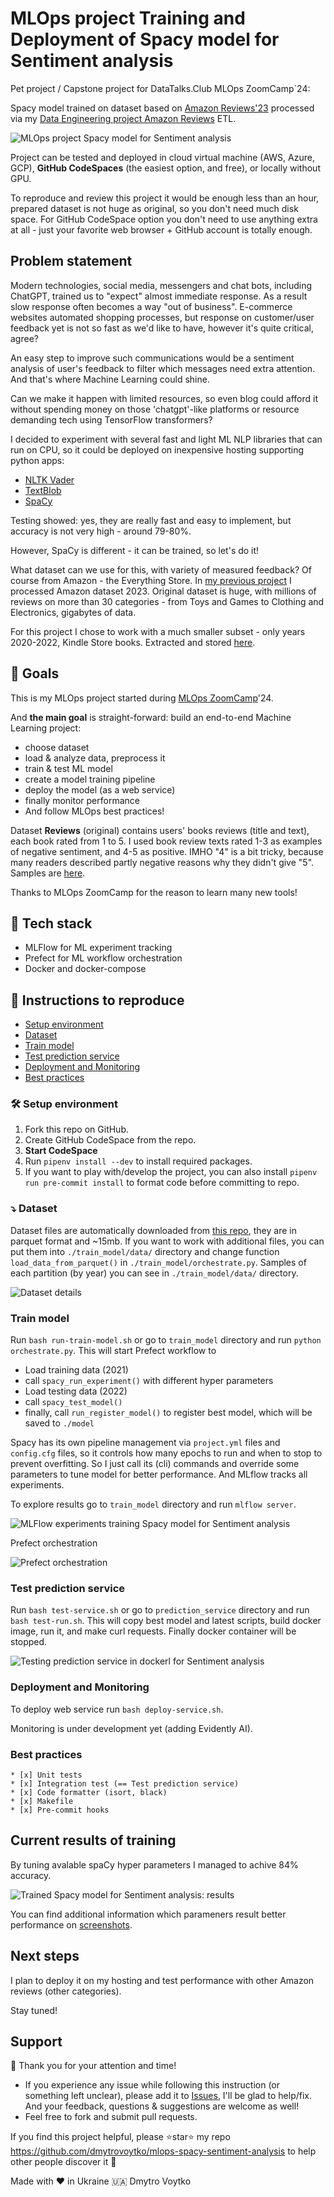 # MLOps project Training and Deployment of Spacy model for Sentiment analysis

Pet project / Capstone project for DataTalks.Club MLOps ZoomCamp`24: 

Spacy model trained on dataset based on [Amazon Reviews'23](https://amazon-reviews-2023.github.io/) processed via my [Data Engineering project Amazon Reviews](https://github.com/dmytrovoytko/data-engineering-amazon-reviews) ETL.

![MLOps project Spacy model for Sentiment analysis](/screenshots/amazon-reviews-sentiment-mlops.png)

Project can be tested and deployed in cloud virtual machine (AWS, Azure, GCP), **GitHub CodeSpaces** (the easiest option, and free), or locally without GPU.

To reproduce and review this project it would be enough less than an hour, prepared dataset is not huge as original, so you don't need much disk space. For GitHub CodeSpace option you don't need to use anything extra at all - just your favorite web browser + GitHub account is totally enough.

## Problem statement

Modern technologies, social media, messengers and chat bots, including ChatGPT, trained us to "expect" almost immediate response. As a result slow response often becomes a way "out of business". E-commerce websites automated shopping processes, but response on customer/user feedback yet is not so fast as we'd like to have, however it's quite critical, agree?

An easy step to improve such communications would be a sentiment analysis of user's feedback to filter which messages need extra attention. And that's where Machine Learning could shine.

Can we make it happen with limited resources, so even blog could afford it without spending money on those 'chatgpt'-like platforms or resource demanding tech using TensorFlow transformers?

I decided to experiment with several fast and light ML NLP libraries that can run on CPU, so it could be deployed on inexpensive hosting supporting python apps:
- [NLTK Vader](https://www.nltk.org/howto/sentiment.html)
- [TextBlob](https://textblob.readthedocs.io/en/dev/)
- [SpaCy](https://spacy.io/)

Testing showed: yes, they are really fast and easy to implement, but accuracy is not very high - around 79-80%.

However, SpaCy is different - it can be trained, so let's do it!

What dataset can we use for this, with variety of measured feedback? Of course from Amazon - the Everything Store. 
In [my previous project](https://github.com/dmytrovoytko/data-engineering-amazon-reviews) I processed Amazon dataset 2023. Original dataset is huge, with millions of reviews on more than 30 categories - from Toys and Games to Clothing and Electronics, gigabytes of data.

For this project I chose to work with a much smaller subset - only years 2020-2022, Kindle Store books. Extracted and stored [here](https://github.com/dmytrovoytko/reviews-sentiment-dataset).

## 🎯 Goals

This is my MLOps project started during [MLOps ZoomCamp](https://github.com/DataTalksClub/mlops-zoomcamp)'24.

And **the main goal** is straight-forward: build an end-to-end Machine Learning project: 
- choose dataset
- load & analyze data, preprocess it
- train & test ML model
- create a model training pipeline
- deploy the model (as a web service)
- finally monitor performance
- And follow MLOps best practices!

Dataset **Reviews** (original) contains users' books reviews (title and text), each book rated from 1 to 5. I used book review texts rated 1-3 as examples of negative sentiment, and 4-5 as positive. IMHO "4" is a bit tricky, because many readers described partly negative reasons why they didn't give "5". Samples are [here](/train_model/data).

Thanks to MLOps ZoomCamp for the reason to learn many new tools! 

## :toolbox: Tech stack

- MLFlow for ML experiment tracking
- Prefect for ML workflow orchestration
- Docker and docker-compose

## 🚀 Instructions to reproduce

- [Setup environment](#hammer_and_wrench-setup-environment)
- [Dataset](#arrow_heading_down-dataset)
- [Train model](#train-model)
- [Test prediction service](#test-prediction-service)
- [Deployment and Monitoring](#deployment-and-monitoring)
- [Best practices](#best-practices)

### :hammer_and_wrench: Setup environment

1. Fork this repo on GitHub.
2. Create GitHub CodeSpace from the repo.
3. **Start CodeSpace**
4. Run `pipenv install --dev` to install required packages.
5. If you want to play with/develop the project, you can also install `pipenv run pre-commit install` to format code before committing to repo.

### :arrow_heading_down: Dataset

Dataset files are automatically downloaded from [this repo](https://github.com/dmytrovoytko/reviews-sentiment-dataset), they are in parquet format and ~15mb.
If you want to work with additional files, you can put them into `./train_model/data/` directory and change function `load_data_from_parquet()` in `./train_model/orchestrate.py`.
Samples of each partition (by year) you can see in `./train_model/data/` directory.

![Dataset details](/screenshots/dataset-details.png)

### Train model

Run `bash run-train-model.sh` or go to `train_model` directory and run `python orchestrate.py`.
This will start Prefect workflow to
- Load training data (2021)
- call `spacy_run_experiment()` with different hyper parameters
- Load testing data (2022)
- call `spacy_test_model()`
- finally, call `run_register_model()` to register best model, which will be saved to `./model`

Spacy has its own pipeline management via `project.yml` files and `config.cfg` files, so it controls how many epochs to run and when to stop to prevent overfitting. So I just call its (cli) commands and override some parameters to tune model for better performance. And MLflow tracks all experiments.

To explore results go to `train_model` directory and run `mlflow server`.

![MLFlow experiments training Spacy model for Sentiment analysis](/screenshots/mlflow-00.png)

Prefect orchestration

![Prefect orchestration](/screenshots/prefect-orchestration.png)

### Test prediction service

Run `bash test-service.sh` or go to `prediction_service` directory and run `bash test-run.sh`.
This will copy best model and latest scripts, build docker image, run it, and make curl requests.
Finally docker container will be stopped.

![Testing prediction service in dockerl for Sentiment analysis](/screenshots/testing-prediction-service.png)

### Deployment and Monitoring

To deploy web service run `bash deploy-service.sh`.

Monitoring is under development yet (adding Evidently AI).

### Best practices

    * [x] Unit tests
    * [x] Integration test (== Test prediction service)
    * [x] Code formatter (isort, black)
    * [x] Makefile
    * [x] Pre-commit hooks 

## Current results of training

By tuning avalable spaCy hyper parameters I managed to achive 84% accuracy.

![Trained Spacy model for Sentiment analysis: results](/screenshots/spacy-train-model.png)

You can find additional information which parameners result better performance on [screenshots](/screenshots).

## Next steps

I plan to deploy it on my hosting and test performance with other Amazon reviews (other categories).

Stay tuned!

## Support

🙏 Thank you for your attention and time!

- If you experience any issue while following this instruction (or something left unclear), please add it to [Issues](/issues), I'll be glad to help/fix. And your feedback, questions & suggestions are welcome as well!
- Feel free to fork and submit pull requests.

If you find this project helpful, please ⭐️star⭐️ my repo 
https://github.com/dmytrovoytko/mlops-spacy-sentiment-analysis to help other people discover it 🙏

Made with ❤️ in Ukraine 🇺🇦 Dmytro Voytko
